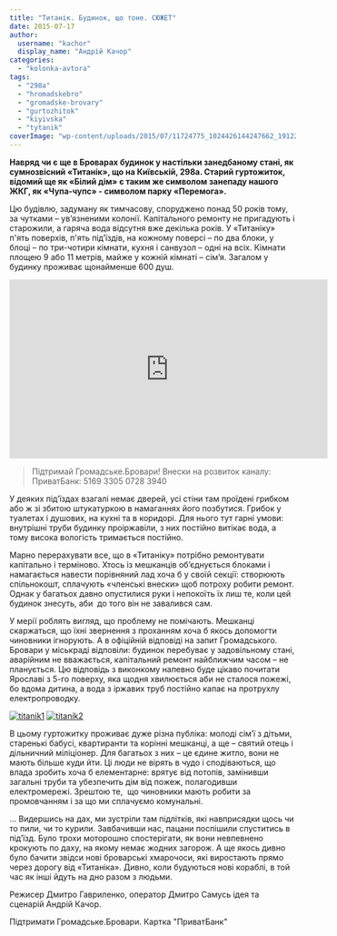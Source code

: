 ```yaml
---
title: "Титанік. Будинок, що тоне. СЮЖЕТ"
date: 2015-07-17
author: 
  username: "kachor"
  display_name: "Андрій Качор"
categories: 
  - "kolonka-avtora"
tags: 
  - "298a"
  - "hromadskebro"
  - "gromadske-brovary"
  - "gurtozhitok"
  - "kiyivska"
  - "tytanik"
coverImage: "wp-content/uploads/2015/07/11724775_1024426144247662_1912245902_o.jpg"
---
```


**Навряд чи є ще в Броварах будинок у настільки занедбаному стані, як сумнозвісний «Титанік», що на Київській, 298а. Старий гуртожиток, відомий ще як «Білий дім» є таким же символом занепаду нашого ЖКГ, як «Чупа-чупс» - символом парку «Перемога».**

Цю будівлю, задуману як тимчасову, споруджено понад 50 років тому, за чутками – ув’язненими колонії. Капітального ремонту не пригадують і старожили, а гаряча вода відсутня вже декілька років. У «Титаніку» п'ять поверхів, п'ять під’їздів, на кожному поверсі – по два блоки, у блоці – по три-чотири кімнати, кухня і санвузол – одні на всіх. Кімнати площею 9 або 11 метрів, майже у кожній кімнаті – сім’я. Загалом у будинку проживає щонайменше 600 душ.

<iframe src="https://www.youtube.com/embed/OUBvYA0d68U" width="560" height="315" frameborder="0" allowfullscreen="allowfullscreen"></iframe>

> Підтримай Громадське.Бровари! Внески на розвиток каналу: ПриватБанк: 5169 3305 0728 3940

У деяких під’їздах взагалі немає дверей, усі стіни там проїдені грибком або ж зі збитою штукатуркою в намаганнях його позбутися. Грибок у туалетах і душових, на кухні та в коридорі. Для нього тут гарні умови: внутрішні труби будинку проіржавіли, з них постійно витікає вода, а тому висока вологість тримається постійно.

Марно перерахувати все, що в «Титаніку» потрібно ремонтувати капітально і терміново. Хтось із мешканців об’єднується блоками і намагається навести порівняний лад хоча б у своїй секції: створюють спільнокошт, сплачують «членські внески» щоб потроху робити ремонт. Однак у багатьох давно опустилися руки і непокоїть їх лиш те, коли цей будинок знесуть, аби  до того він не завалився сам.

У мерії роблять вигляд, що проблему не помічають. Мешканці скаржаться, що їхні звернення з проханням хоча б якось допомогти чиновники ігнорують. А в офіційній відповіді на запит Громадського. Бровари у міськраді відповіли: будинок перебуває у задовільному стані, аварійним не вважається, капітальний ремонт найближчим часом – не планується. Цю відповідь з виконкому напевно буде цікаво почитати Ярославі з 5-го поверху, яка щодня хвилюється аби не сталося пожежі, бо вдома дитина, а вода з іржавих труб постійно капає на протрухлу електропроводку.

[![titanik1](https://mpz.brovary.org/wp-content/uploads/2015/07/titanik1.jpg)](https://mpz.brovary.org/wp-content/uploads/2015/07/titanik1.jpg) [![titanik2](https://mpz.brovary.org/wp-content/uploads/2015/07/titanik2.jpg)](https://mpz.brovary.org/wp-content/uploads/2015/07/titanik2.jpg)

В цьому гуртожитку проживає дуже різна публіка: молоді сім’ї з дітьми, старенькі бабусі, квартиранти та корінні мешканці, а ще – святий отець і дільничний міліціонер. Для багатьох з них – це єдине житло, вони не мають більше куди йти. Ці люди не вірять в чудо і сподіваються, що влада зробить хоча б елементарне: врятує від потопів, замінивши загальні труби та убезпечить дім від пожеж, полагодивши електромережі. Зрештою те,  що чиновники мають робити за промовчанням і за що ми сплачуємо комунальні.

… Видершись на дах, ми зустріли там підлітків, які навприсядки щось чи то пили, чи то курили. Завбачивши нас, пацани поспішили спуститись в під’їзд. Було трохи моторошно спостерігати, як вони невпевнено крокують по даху, на якому немає жодних загорож. А ще якось дивно було бачити звідси нові броварські хмарочоси, які виростають прямо через дорогу від «Титаніка». Дивно, коли будуються нові кораблі, в той час як інші йдуть на дно разом з людьми.

Режисер Дмитро Гавриленко, оператор Дмитро Самусь ідея та сценарій Андрій Качор.

Підтримати Громадське.Бровари. Картка "ПриватБанк"
